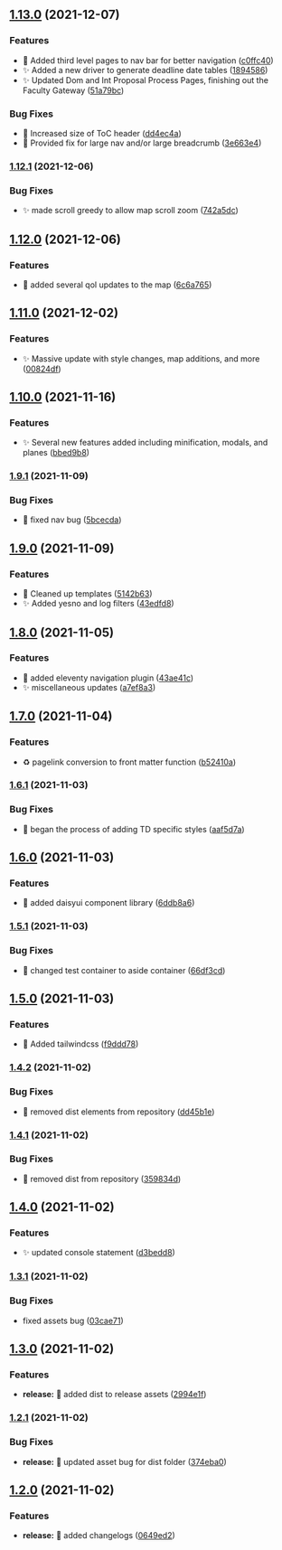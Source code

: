 ## [1.13.0](https://github.com/lusend/website/compare/v1.12.1...v1.13.0) (2021-12-07)


### Features

* :children_crossing: Added third level pages to nav bar for better navigation ([c0ffc40](https://github.com/lusend/website/commit/c0ffc404902675cd1e1f246503a2aada32e074f4))
* :sparkles: Added a new driver to generate deadline date tables ([1894586](https://github.com/lusend/website/commit/18945865a73693f24bdf8c3f03402efde1c83ac5))
* :sparkles: Updated Dom and Int Proposal Process Pages, finishing out the Faculty Gateway ([51a79bc](https://github.com/lusend/website/commit/51a79bcbf4342233529eebecb57527b2188fd4c6))


### Bug Fixes

* :children_crossing: Increased size of ToC header ([dd4ec4a](https://github.com/lusend/website/commit/dd4ec4a0d9edc7b65c1317ae11cacafa2a34230b))
* :lipstick: Provided fix for large nav and/or large breadcrumb ([3e663e4](https://github.com/lusend/website/commit/3e663e4e20497df44c8378d8f37ca5034733930e))

### [1.12.1](https://github.com/lusend/website/compare/v1.12.0...v1.12.1) (2021-12-06)


### Bug Fixes

* :sparkles: made scroll greedy to allow map scroll zoom ([742a5dc](https://github.com/lusend/website/commit/742a5dc2f3396931b0b41e4673f279fe4ad5f794))

## [1.12.0](https://github.com/lusend/website/compare/v1.11.0...v1.12.0) (2021-12-06)


### Features

* :children_crossing: added several qol updates to the map ([6c6a765](https://github.com/lusend/website/commit/6c6a76599ec1b8a52ec0da961cf81e60453dd2f2))

## [1.11.0](https://github.com/lusend/website/compare/v1.10.0...v1.11.0) (2021-12-02)


### Features

* :sparkles: Massive update with style changes, map additions, and more ([00824df](https://github.com/lusend/website/commit/00824dff1a43640f9740a71a52f693d3bd0bb974))

## [1.10.0](https://github.com/lusend/website/compare/v1.9.1...v1.10.0) (2021-11-16)


### Features

* :sparkles: Several new features added including minification, modals, and planes ([bbed9b8](https://github.com/lusend/website/commit/bbed9b8cc65e0bf24da8a63fafab96e22c0a0f39))

### [1.9.1](https://github.com/lusend/website/compare/v1.9.0...v1.9.1) (2021-11-09)


### Bug Fixes

* :bug: fixed nav bug ([5bcecda](https://github.com/lusend/website/commit/5bcecdac280089ec57b22f6bc3a35524673ff445))

## [1.9.0](https://github.com/lusend/website/compare/v1.8.0...v1.9.0) (2021-11-09)


### Features

* :art: Cleaned up templates ([5142b63](https://github.com/lusend/website/commit/5142b635bb5b244d65a27dc0d585be97757088f3))
* :sparkles: Added yesno and log filters ([43edfd8](https://github.com/lusend/website/commit/43edfd8d6eefc7b7215fb2ca2a97d705421f768c))

## [1.8.0](https://github.com/lusend/website/compare/v1.7.0...v1.8.0) (2021-11-05)


### Features

* :construction: added eleventy navigation plugin ([43ae41c](https://github.com/lusend/website/commit/43ae41c8cbea72f33d62cfe3099f7efb26b71a9e))
* :sparkles: miscellaneous updates ([a7ef8a3](https://github.com/lusend/website/commit/a7ef8a3b09615fdeafd6690b118fde7fe7723a53))

## [1.7.0](https://github.com/lusend/website/compare/v1.6.1...v1.7.0) (2021-11-04)


### Features

* :recycle: pagelink conversion to front matter function ([b52410a](https://github.com/lusend/website/commit/b52410aac6dc8802e94824def08c5baccc13e511))

### [1.6.1](https://github.com/lusend/website/compare/v1.6.0...v1.6.1) (2021-11-03)


### Bug Fixes

* :lipstick: began the process of adding TD specific styles ([aaf5d7a](https://github.com/lusend/website/commit/aaf5d7ae00d93b6226a7a4087a0c7dea6e496fa2))

## [1.6.0](https://github.com/lusend/website/compare/v1.5.1...v1.6.0) (2021-11-03)


### Features

* :lipstick: added daisyui component library ([6ddb8a6](https://github.com/lusend/website/commit/6ddb8a60af03a2fc598e2c08d7198bed39d8a3cb))

### [1.5.1](https://github.com/lusend/website/compare/v1.5.0...v1.5.1) (2021-11-03)


### Bug Fixes

* :bug: changed test container to aside container ([66df3cd](https://github.com/lusend/website/commit/66df3cd4cd054c692f594a6e642689ba4a0143ac))

## [1.5.0](https://github.com/lusend/website/compare/v1.4.2...v1.5.0) (2021-11-03)


### Features

* :lipstick: Added tailwindcss ([f9ddd78](https://github.com/lusend/website/commit/f9ddd78450939a9562e58680d6dd8f995a53fbc8))

### [1.4.2](https://github.com/lusend/website/compare/v1.4.1...v1.4.2) (2021-11-02)


### Bug Fixes

* :bug: removed dist elements from repository ([dd45b1e](https://github.com/lusend/website/commit/dd45b1e2d99144184e1d23c4e92db832be11be47))

### [1.4.1](https://github.com/lusend/website/compare/v1.4.0...v1.4.1) (2021-11-02)


### Bug Fixes

* :bug: removed dist from repository ([359834d](https://github.com/lusend/website/commit/359834df019d7aa5b040ae455cbf126e884124d0))

## [1.4.0](https://github.com/lusend/website/compare/v1.3.1...v1.4.0) (2021-11-02)


### Features

* :sparkles: updated console statement ([d3bedd8](https://github.com/lusend/website/commit/d3bedd8a09687cf92a34bf3745baf241996a3390))

### [1.3.1](https://github.com/lusend/website/compare/v1.3.0...v1.3.1) (2021-11-02)


### Bug Fixes

* fixed assets bug ([03cae71](https://github.com/lusend/website/commit/03cae71a303ad86b8e11850d9ebbef9e7eb6b99e))

## [1.3.0](https://github.com/lusend/website/compare/v1.2.1...v1.3.0) (2021-11-02)


### Features

* **release:** :construction_worker: added dist to release assets ([2994e1f](https://github.com/lusend/website/commit/2994e1fa8ddb43b99dc228000fedf38ec3098aa6))

### [1.2.1](https://github.com/lusend/website/compare/v1.2.0...v1.2.1) (2021-11-02)


### Bug Fixes

* **release:** :construction_worker: updated asset bug for dist folder ([374eba0](https://github.com/lusend/website/commit/374eba0b87ac91eee867f535882d1e421c012155))

## [1.2.0](https://github.com/lusend/website/compare/v1.1.3...v1.2.0) (2021-11-02)


### Features

* **release:** :construction_worker: added changelogs ([0649ed2](https://github.com/lusend/website/commit/0649ed25aab19ffcb0a8c87015415edeefe05b6a))
